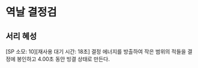 # 역날 결정검

## 서리 혜성

[SP 소모: 10][재사용 대기 시간: 18초] 결정 에너지를 방출하여 작은 범위의 적들을 결정에 봉인하고 4.00초 동안 빙결 상태로 만든다.
